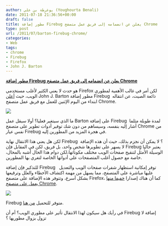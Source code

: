 ```yaml
---
author: يوغرطة بن علي (Youghourta Benali)
date: 2011-07-18 21:36:56+00:00
draft: false
title: مطور إضافة Firebug يعلن عن انضمامه إلى فريق عمل متصفح Chrome
type: post
url: /2011/07/barton-firebug-chrome/
categories:
- Web
tags:
- chrome
- Firebug
- Firefox
- John J. Barton
---
```


[**مطور إضافة Firebug يعلن عن انضمامه إلى فريق عمل متصفح Chrome**](http://www.it-scoop.com/2011/07/barton-firebug-chrome/)




هو حدث لا يعني الكثير لأغلب مستخدمي Firefox لكن أمر في غالب الأهمية لمطوري الويب، حيث [أعلن](https://groups.google.com/forum/#%21topic/firebug-working-group/GNCZeL1eWq8) John J. Barton مطور إضافة Firebug  ذائعة الصيت، عن انتقاله ابتداء من اليوم الإثنين للعمل مع فريق عمل متصفح Chrome.




[![](http://www.it-scoop.com/wp-content/uploads/2011/07/firebug_firefox.png)
](http://www.it-scoop.com/2011/07/barton-firebug-chrome/)




ما الذي سيتغير فعليا؟ أولا سيقل عمل Barton على إضافة Firebug  لمدة طويلة مثلما أشار إليه بنفسه، وسيساهم من دون شك توفير أدوات تطوير على متصفح Chrome من نفس عيار Firebug في هجرة المزيد من المطورين إليه.




لكن هل يعني هذا الانتقال نهاية Firebug  ؟ لا يمكن أن نجزم بذلك، حيث أن هذه الإضافة لا يسهر على تطويرها شخص واحد، بل فريق، لكن في المقابل فإن Firebug يعتبر حاليا الوسيلة الأمثل لتنقيح صفحات الويب مختلف مكوناتها،لكن دوام هذا الحال أشبه بالمحال، خاصة مع حصول أغلب المتصفحات على أدواتها الخاصة لتغري بها المطورين.




للتذكير فإن إضافة Firebug   توفر إمكانية استظهار شفرات صفحات الويب والتعديل عليها مباشرة على المتصفح، مما يسهل من مهمة اكتشاف الأخطاء والعلل وترقيعها بشكل أسرع، وتتوفر هذه الإضافة على متصفح Firefox، كما أن هناك إصدارا [خفيفا منها يعمل على متصفح Chrome](http://getfirebug.com/releases/lite/chrome/).




[![](https://static-cdn.addons.mozilla.net/img/uploads/previews/full/52/52710.png)
](http://www.it-scoop.com/2011/07/barton-firebug-chrome/)




Firebug متوفر للتحميل [من هنا](https://addons.mozilla.org/ar/firefox/addon/firebug/).




في رأيك هل سيكون لهذا الانتقال تأثير على مطوري الويب؟ أم أن Firebug إضافة لا تزول بزوال مطوريها ؟



